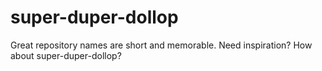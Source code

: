 # super-duper-dollop
Great repository names are short and memorable. Need inspiration? How about super-duper-dollop?
